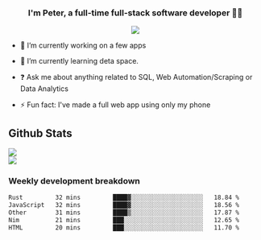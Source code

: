 
### <div align="center">I'm Peter, a full-time full-stack software developer 👨‍💻</div>  
<div align="center">
<a href="https://ko-fi.com/theofficialpeter" target="_blank" style="display: inline-block;">
                <img
                    src="https://img.shields.io/badge/Donate-Ko--fi-F16061.svg?style=flat-square&logo=ko-fi" 
                    align="center"
                />
            </a> 
</div>  

- 🔭 I’m currently working on a few apps  
  

- 🌱 I’m currently learning deta space.  
  

- ❓ Ask me about anything related to SQL, Web Automation/Scraping or Data Analytics  
  

- ⚡ Fun fact: I've made a full web app using only my phone  
  



## Github Stats  
![](https://github-readme-stats.vercel.app/api?username=TheOfficialPeter&theme=tokyonight&hide_border=true&include_all_commits=false&count_private=false)<br/>
![](https://github-readme-stats.vercel.app/api/top-langs/?username=TheOfficialPeter&theme=tokyonight&hide_border=true&include_all_commits=false&count_private=false&layout=compact)

<h3>Weekly development breakdown</h3>

<!--START_SECTION:waka-->

```txt
Rust         32 mins         ████▓░░░░░░░░░░░░░░░░░░░░   18.84 %
JavaScript   32 mins         ████▓░░░░░░░░░░░░░░░░░░░░   18.56 %
Other        31 mins         ████▒░░░░░░░░░░░░░░░░░░░░   17.87 %
Nim          21 mins         ███░░░░░░░░░░░░░░░░░░░░░░   12.65 %
HTML         20 mins         ███░░░░░░░░░░░░░░░░░░░░░░   11.70 %
```

<!--END_SECTION:waka-->
